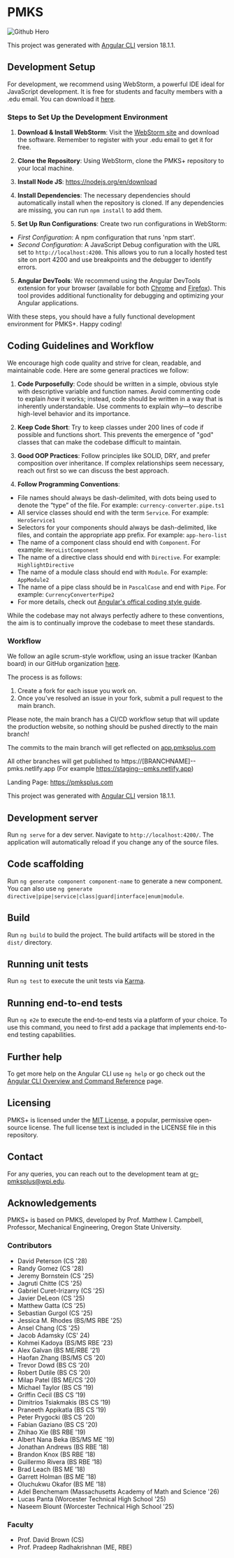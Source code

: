 # PMKS
![Github Hero](https://github.com/PMKS-Web/PMKSWeb/assets/19924289/02b57e93-5421-47e0-92fc-b24798eb6867)

This project was generated with [Angular CLI](https://github.com/angular/angular-cli) version 18.1.1.

## Development Setup

For development, we recommend using WebStorm, a powerful IDE ideal for JavaScript development. It is free for students and faculty members with a .edu email. You can download it [here](https://www.jetbrains.com/community/education).

### Steps to Set Up the Development Environment

1. **Download & Install WebStorm**: Visit the [WebStorm site](https://www.jetbrains.com/community/education) and download the software. Remember to register with your .edu email to get it for free.

2. **Clone the Repository**: Using WebStorm, clone the PMKS+ repository to your local machine.

3. **Install Node JS**: https://nodejs.org/en/download

3. **Install Dependencies**: The necessary dependencies should automatically install when the repository is cloned. If any dependencies are missing, you can run `npm install` to add them.

4. **Set Up Run Configurations**: Create two run configurations in WebStorm:

- *First Configuration*: A npm configuration that runs 'npm start'.
- *Second Configuration*: A JavaScript Debug configuration with the URL set to `http://localhost:4200`. This allows you to run a locally hosted test site on port 4200 and use breakpoints and the debugger to identify errors.

5. **Angular DevTools**: We recommend using the Angular DevTools extension for your browser (available for both [Chrome](https://chrome.google.com/webstore/detail/angular-devtools/ienfalfjdbdpebioblfackkekamfmbnh?hl=en) and [Firefox](https://addons.mozilla.org/en-US/firefox/addon/angular-devtools/)). This tool provides additional functionality for debugging and optimizing your Angular applications.

With these steps, you should have a fully functional development environment for PMKS+. Happy coding!

## Coding Guidelines and Workflow

We encourage high code quality and strive for clean, readable, and maintainable code. Here are some general practices we follow:

1. **Code Purposefully**: Code should be written in a simple, obvious style with descriptive variable and function names. Avoid commenting code to explain _how_ it works; instead, code should be written in a way that is inherently understandable. Use comments to explain _why_—to describe high-level behavior and its importance.

2. **Keep Code Short**: Try to keep classes under 200 lines of code if possible and functions short. This prevents the emergence of "god" classes that can make the codebase difficult to maintain.

3. **Good OOP Practices**: Follow principles like SOLID, DRY, and prefer composition over inheritance. If complex relationships seem necessary, reach out first so we can discuss the best approach.

4. **Follow Programming Conventions**:
- File names should always be dash-delimited, with dots being used to denote the “type” of the file. For example: `currency-converter.pipe.ts1`
- All service classes should end with the term `Service`. For example: `HeroService1`
- Selectors for your components should always be dash-delimited, like files, and contain the appropriate app prefix. For example: `app-hero-list`
- The name of a component class should end with `Component`. For example: `HeroListComponent`
- The name of a directive class should end with `Directive`. For example: `HighlightDirective`
- The name of a module class should end with `Module`. For example: `AppModule2`
- The name of a pipe class should be in `PascalCase` and end with `Pipe`. For example: `CurrencyConverterPipe2`
- For more details, check out [Angular's offical coding style guide](https://angular.io/guide/styleguide).

While the codebase may not always perfectly adhere to these conventions, the aim is to continually improve the codebase to meet these standards.

### Workflow

We follow an agile scrum-style workflow, using an issue tracker (Kanban board) in our GitHub organization [here](https://github.com/orgs/PMKS-Web/projects/1).

The process is as follows:

1. Create a fork for each issue you work on.
2. Once you've resolved an issue in your fork, submit a pull request to the main branch.

Please note, the main branch has a CI/CD workflow setup that will update the production website, so nothing should be pushed directly to the main branch!

The commits to the main branch will get reflected on [app.pmksplus.com](https://app.pmksplus.com)

All other branches will get published to https://[BRANCHNAME]--pmks.netlify.app (For example https://staging--pmks.netlify.app)

Landing Page: https://pmksplus.com



This project was generated with [Angular CLI](https://github.com/angular/angular-cli) version 18.1.1.

## Development server

Run `ng serve` for a dev server. Navigate to `http://localhost:4200/`. The application will automatically reload if you change any of the source files.

## Code scaffolding

Run `ng generate component component-name` to generate a new component. You can also use `ng generate directive|pipe|service|class|guard|interface|enum|module`.

## Build

Run `ng build` to build the project. The build artifacts will be stored in the `dist/` directory.

## Running unit tests

Run `ng test` to execute the unit tests via [Karma](https://karma-runner.github.io).

## Running end-to-end tests

Run `ng e2e` to execute the end-to-end tests via a platform of your choice. To use this command, you need to first add a package that implements end-to-end testing capabilities.

## Further help

To get more help on the Angular CLI use `ng help` or go check out the [Angular CLI Overview and Command Reference](https://angular.io/cli) page.

## Licensing

PMKS+ is licensed under the [MIT License](https://opensource.org/licenses/MIT), a popular, permissive open-source license. The full license text is included in the LICENSE file in this repository.

## Contact

For any queries, you can reach out to the development team at gr-pmksplus@wpi.edu.

## Acknowledgements

PMKS+ is based on PMKS, developed by Prof. Matthew I. Campbell, Professor, Mechanical Engineering, Oregon State University.

### Contributors
- David Peterson (CS '28)
- Randy Gomez (CS '28)
- Jeremy Bornstein (CS '25)
- Jagruti Chitte (CS '25)
- Gabriel Curet-Irizarry (CS '25)
- Javier DeLeon (CS '25)
- Matthew Gatta (CS '25)
- Sebastian Gurgol (CS '25)
- Jessica M. Rhodes (BS/MS RBE '25)
- Ansel Chang (CS '25)
- Jacob Adamsky (CS' 24)
- Kohmei Kadoya (BS/MS RBE '23)
- Alex Galvan (BS ME/RBE ’21)
- Haofan Zhang (BS/MS CS ’20)
- Trevor Dowd (BS CS ’20)
- Robert Dutile (BS CS ’20)
- Milap Patel (BS ME/CS ’20)
- Michael Taylor (BS CS ’19)
- Griffin Cecil (BS CS ’19)
- Dimitrios Tsiakmakis (BS CS ’19)
- Praneeth Appikatla (BS CS ’19)
- Peter Prygocki (BS CS ’20)
- Fabian Gaziano (BS CS '20)
- Zhihao Xie (BS RBE '19)
- Albert Nana Beka (BS/MS ME '19)
- Jonathan Andrews (BS RBE ’18)
- Brandon Knox (BS RBE ’18)
- Guillermo Rivera (BS RBE ’18)
- Brad Leach (BS ME ’18)
- Garrett Holman (BS ME ’18)
- Oluchukwu Okafor (BS ME ’18)
- Adel Benchemam (Massachusetts Academy of Math and Science '26)
- Lucas Panta (Worcester Technical High School '25)
- Naseem Blount (Worcester Technical High School '25)

### Faculty

- Prof. David Brown (CS)
- Prof. Pradeep Radhakrishnan (ME, RBE)
